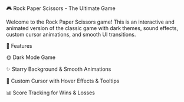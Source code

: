 🎮 Rock Paper Scissors - The Ultimate Game

Welcome to the Rock Paper Scissors game! This is an interactive and animated version of the classic game with dark themes, sound effects, custom cursor animations, and smooth UI transitions.

🚀 Features

🌞 Dark Mode Game

✨ Starry Background & Smooth Animations

🎨 Custom Cursor with Hover Effects & Tooltips

📊 Score Tracking for Wins & Losses

